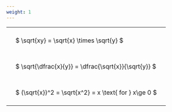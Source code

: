 ```yaml
---
weight: 1
---
```


<style type="text/css">
#T_41b17 th.col_heading {
  text-align: left;
  font-size: 1em;
}
#T_41b17 td {
  text-align: left;
  font-size: 1em;
  padding: 1.5em;
}
</style>
<table id="T_41b17">
  <thead>
  </thead>
  <tbody>
    <tr>
      <td id="T_41b17_row0_col0" class="data row0 col0" >$ \sqrt{xy} = \sqrt{x} \times \sqrt{y} $</td>
    </tr>
    <tr>
      <td id="T_41b17_row1_col0" class="data row1 col0" >$ \sqrt{\dfrac{x}{y}} = \dfrac{\sqrt{x}}{\sqrt{y}} $</td>
    </tr>
    <tr>
      <td id="T_41b17_row2_col0" class="data row2 col0" >$ (\sqrt{x})^2 = \sqrt{x^2} = x \text{ for } x\ge 0 $</td>
    </tr>
  </tbody>
</table>
